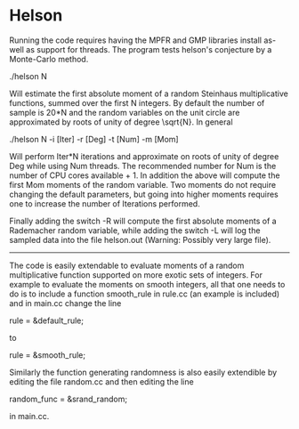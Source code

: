 # Helson

Running the code requires having the MPFR and GMP libraries install as-well as support for threads.
The program tests helson's conjecture by a Monte-Carlo method.

./helson N

Will estimate the first absolute moment of a random Steinhaus multiplicative functions, summed over
the first N integers. By default the number of sample is 20*N and the random variables on the unit
circle are approximated by roots of unity of degree \sqrt{N}. In general

./helson N -i [Iter] -r [Deg] -t [Num] -m [Mom]

Will perform Iter*N iterations and approximate on roots of unity of degree Deg while using Num threads.
The recommended number for Num is the number of CPU cores available + 1. In addition the above will
compute the first Mom moments of the random variable. Two moments do not require changing the default
parameters, but going into higher moments requires one to increase the number of Iterations performed. 

Finally adding the switch -R will compute the first absolute moments of a Rademacher random variable,
while adding the switch -L will log the sampled data into the file helson.out (Warning: Possibly very
large file). 

---

The code is easily extendable to evaluate moments of a random multiplicative function supported on
more exotic sets of integers. For example to evaluate the moments on smooth integers, all that one
needs to do is to include a function smooth_rule in rule.cc (an example is included) and in main.cc
change the line

  rule = &default_rule;

to

  rule = &smooth_rule;

Similarly the function generating randomness is also easily extendible by editing the file random.cc
and then editing the line

  random_func = &srand_random; 

in main.cc.
